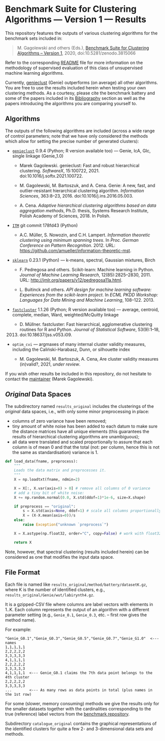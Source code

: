 # Benchmark Suite for Clustering Algorithms — Version 1 — Results

This repository features the outputs of various clustering algorithms
for the benchmark sets included in:

> M. Gagolewski and others (Eds.),
[Benchmark Suite for Clustering Algorithms – Version 1](https://github.com/gagolews/clustering_benchmarks_v1),
2020, doi:10.5281/zenodo.3815066

Refer to the corresponding
[README](https://github.com/gagolews/clustering_benchmarks_v1/blob/master/README.md)
file for more information on the methodology of supervised
evaluation of this class of unsupervised machine learning algorithms.

Currently, [genieclust](https://genieclust.gagolewski.com) (Genie)
outperforms (on average) all other algorithms.
You are free to use the results included herein when testing
your own clustering methods.
As a courtesy, please cite the benchmark battery and
some of the papers included in its
[Bibliography](https://github.com/gagolews/clustering_benchmarks_v1/blob/master/README.md#bibliography) section
as well as the papers introducing the algorithms you are comparing yourself to.




## Algorithms

The outputs of the following algorithms are included
(across a wide range of control parameters; note that we have only considered
the methods which allow for setting the precise number of generated clusters):

* [`genieclust`](https://genieclust.gagolewski.com)
    0.9.4 (Python; R version available too) — Genie, IcA, GIc,
    single linkage (Genie_1.0)

    * Marek Gagolewski. genieclust: Fast and robust hierarchical
    clustering. *SoftwareX*, 15:100722, 2021. doi:10.1016/j.softx.2021.100722.

    * M. Gagolewski, M. Bartoszuk, and A. Cena. Genie: A new, fast,
    and outlier-resistant hierarchical clustering algorithm.
    *Information Sciences*, 363:8–23, 2016. doi:10.1016/j.ins.2016.05.003.

    * A. Cena. *Adaptive hierarchical clustering algorithms based
    on data aggregation methods*, Ph.D. thesis, Systems Research Institute,
    Polish Academy of Sciences, 2018. In Polish.


* [`ITM`](https://github.com/amueller/information-theoretic-mst)
    git commit 178fd43 (Python)

    * A.C. Müller, S. Nowozin, and C.H. Lampert.
    *Information theoretic clustering using minimum spanning trees*.
    In *Proc. German Conference on Pattern Recognition*. 2012.
    URL: https://github.com/amueller/information-theoretic-mst.


* [`sklearn`](https://scikit-learn.org/stable/modules/clustering.html)
    0.23.1 (Python) — k-means, spectral, Gaussian mixtures, Birch

    * F. Pedregosa and others. Scikit-learn: Machine learning in Python.
    *Journal of Machine Learning Research*, 12(85):2825–2830, 2011.
    URL: http://jmlr.org/papers/v12/pedregosa11a.html.

    * L. Buitinck and others. *API design for machine learning software:
    Experiences from the scikit-learn project*. In *ECML PKDD Workshop:
    Languages for Data Mining and Machine Learning*, 108–122. 2013.


* [`fastcluster`](http://www.danifold.net/fastcluster.html) 1.1.26
    (Python; R version available too) — average, centroid, complete,
    median, Ward, weighted/McQuitty linkage

    * D. Müllner. fastcluster: Fast hierarchical, agglomerative clustering
    routines for R and Python. *Journal of Statistical Software*, 53(9):1–18,
    2013. doi:10.18637/jss.v053.i09.


* `optim_cvi` — argmaxes of many internal cluster validity measures,
    including the Caliński-Harabasz, Dunn, or silhouette index

    * M. Gagolewski, M. Bartoszuk, A. Cena,
    Are cluster validity measures (in)valid?,
    2021, *under review*.

If you wish other results be included in this repository,
do not hesitate to contact the [maintainer](https://www.gagolewski.com)
(Marek Gagolewski).



## *Original* Data Spaces

The subdirectory named `results_original` includes the clusterings
of the *original* data spaces, i.e., with only some minor preprocessing
in place:

* columns of zero variance have been removed;
* tiny amount of white noise has been added to each datum to make sure the
    distance matrices have all unique elements (this guarantees the
    results of hierarchical clustering algorithms are unambiguous);
* all data were translated and scaled proportionally
    to assure that each column is of mean 0 and that the total (not: per column,
    hence this is not the same as standardisation) variance is 1.

```python
def load_data(fname, preprocess):
    """
    Loads the data matrix and preprocesses it.
    """
    X = np.loadtxt(fname, ndmin=2)

    X = X[:, X.var(axis=0) > 0] # remove all columns of 0 variance
    # add a tiny bit of white noise:
    X += np.random.normal(0.0, X.std(ddof=1)*1e-6, size=X.shape)

    if preprocess == "original":
        s = X.std(axis=None, ddof=1) # scale all columns proportionally
        X = (X-X.mean(axis=0))/s
    else:
        raise Exception("unknown `preprocess`")

    X = X.astype(np.float32, order="C", copy=False) # work with float32

    return X
```

Note, however, that spectral clustering (results included herein)
can be considered as one that modifies the input data space.



## File Format

Each file is named like `results_original/method/battery/datasetK.gz`,
where K is the number of identified clusters, e.g.,
`results_original/Genie/wut/labirynth4.gz`.

It is a gzipped-CSV file where columns are label vectors with elements
in 1..K. Each column represents the output of an algorithm
with a different parameter setting (e.g., `Genie_0.1`, `Genie_0.3`, etc. –
first row gives the method name).


For example:

```
"Genie_G0.1","Genie_G0.3","Genie_G0.5","Genie_G0.7","Genie_G1.0"  <--- names
1,1,1,1,1
2,2,2,2,2
3,3,3,3,3
4,1,1,1,1
2,2,2,2,2
3,3,3,3,3
4,1,1,1,1  <--- Genie_G0.1 claims the 7th data point belongs to the 4th cluster
2,2,2,2,2
3,3,3,3,3
...        <--- As many rows as data points in total (plus names in the 1st row)
```


For some (slower, memory consuming) methods we give the results only for
the smaller datasets together with the cardinalities corresponding to the
true (reference) label vectors from the
[benchmark repository](https://github.com/gagolews/clustering_benchmarks_v1).



Subdirectory `catalogue_original` contains the graphical representations
of the identified clusters for quite a few 2- and 3-dimensional data sets
and methods.
